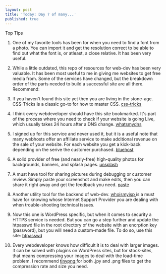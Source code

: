 ```yaml
---
layout: post
title: 'Today: Day ? of many...'
published: true
---
```


Top Tips
1. One of my favorite tools has been <a href="www.whatfontis.com"> </a> for when you need to find a font from a photo. You can import it and get the resolution correct to be able to find out what the font is, or atleast, a close relative. It has been very useful.

2. While a little outdated, this repo of resources for web-dev has been very valuable. It has been most useful to me in giving me websites to get free media from. Some of the services have changed, but the breakdown order of the parts needed to build a successful site are all there. Recommend: <a href="https://medium.com/swlh/300-awesome-free-things-e07b3cd5fd5b"> </a>

3. If you haven't found this site yet then you are living in the stone-age. CSS-Tricks is a classic go-to for how to master CSS. <a href="https://css-tricks.com"> css-tricks</a>

4. I think every webdeveloper should have this site bookmarked. It's part of the process where you need to check if your website is going Live, which usually takes 24 hours after a DNS change. <a href="https://www.whatsmydns.net">whatsmydns </a>

5. I signed up for this service and never used it, but it is a useful note that many webhosts offer an affiliate service to make additional revenue on the sale of your website. For each website you get a kick-back depending on the serive the customer purchased. <a href="https://www.bluehost.com/cgi/partner">bluehost </a>

6. A solid provider of free (and nearly-free) high-quality photos for backgrounds,  banners, and splash pages. <a href="https://unsplash.com">unsplash </a>

7. A must have tool for sharing pictures during debugging or customer review. Simply paste your screenshot and make edits, then you can share it right away and get the feedback you need. <a href="https://paste.pics/">paste </a>

8. Another utility tool for the backend of web-dev. <a href="https://www.whoismyisp.org/">whoismyisp </a> is a must have for knowing whose Internet Support Provider you are dealing with when trouble-shooting technical issues.

9. Now this one is WordPress specific, but when it comes to security a HTTPS service is needed. But you can go a step further and update the htpasswd file in the root directory of the website with an encrption key (password), but you will need a custom-made file. To do so, use this site: <a href="https://hostingcanada.org/htpasswd-generator/"> htpasswd</a>

10. Every webdeveloper knows how difficult it is to deal with larger images. It can be solved with plugins on WordPress sites, but for stock-sites, that means compressing your images to deal with the load-time problem. I recommend <a href="https://tinypng.com/">tinypng </a> for both .jpy and .png files to get the compression rate and size you need.